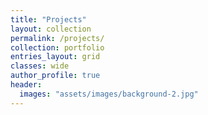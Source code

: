 ```yaml
---
title: "Projects"
layout: collection
permalink: /projects/
collection: portfolio
entries_layout: grid
classes: wide
author_profile: true
header:
  images: "assets/images/background-2.jpg"
---
```



